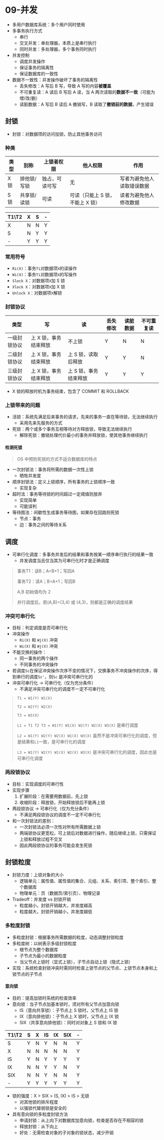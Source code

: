 # 09-并发

* 多用户数据库系统：多个用户同时使用
* 多事务执行方式
  * 串行
  * 交叉并发：单处理器，本质上是串行执行
  * 同时并发：多处理器，多个事务同时执行
* 并发控制
  * 调度并发操作
  * 保证事务的隔离性
  * 保证数据库的一致性
* 数据不一致性：并发操作破坏了事务的隔离性
  * 丢失修改：A 写后 B 写，导致 A 写的内容**被覆盖**
  * 不可重复读：A 读后 B 写后 A 读，当 A 两次读取的**数据不一致**（可能为增/改/删）
  * 读脏数据：A 写后 B 读后 A 撤销写，B 读取了**撤销前的数据**，产生错误

## 封锁

* 封锁：对数据项的访问加锁，防止其他事务访问

### 种类

| 类型 | 别称     | 上锁者权限   | 他人权限                | 作用            |
| -- | ------ | ------- | ------------------- | ------------- |
| X锁 | 排他锁/写锁 | 独占，可读可写 | 无                   | 写者为避免他人读取错误数据 |
| S锁 | 共享锁/读锁 | 可读      | 可读（只能上 S 锁，不能上 X 锁） | 读者为避免他人修改数据   |

| T1\T2 | X | S | - |
| ----- | - | - | - |
| X     | N | N | Y |
| S     | N | Y | Y |
| -     | Y | Y | Y |

### 常用符号

* `Ri(X)`：事务`Ti`对数据项`X`的读操作
* `Wi(X)`：事务`Ti`对数据项`X`的写操作
* `Slock X`：对数据项`X`加 S 锁
* `Xlock X`：对数据项`X`加 X 锁
* `Unlock X`：对数据项`X`解锁

### 封锁协议

| 类型     | 写            | 读            | 丢失修改 | 读脏数据 | 不可重复读 |
| ------ | ------------ | ------------ | ---- | ---- | ----- |
| 一级封锁协议 | 上 X 锁，事务结束释放 | 不上锁          | Y    | N    | N     |
| 二级封锁协议 | 上 X 锁，事务结束释放 | 上 S 锁，读取后释放  | Y    | Y    | N     |
| 三级封锁协议 | 上 X 锁，事务结束释放 | 上 S 锁，事务结束释放 | Y    | Y    | Y     |

* X 锁的释放时机为事务结束，包含了 COMMIT 和 ROLLBACK

### 上锁带来的问题

* 活锁：系统先满足后来事务的请求，先来的事务一直在等待锁，无法继续执行
  * 采用先来先服务的方式
* 死锁：两个或多个事务互相等待对方释放锁，导致无法继续执行
  * 解除死锁：撤销处理代价最小的事务并释放锁，使其他事务继续执行

#### 检测死锁

> OS 中预防死锁的方式不适合数据库的特点

* 一次封锁法：事务将所需的数据一次性上锁
  * 牺牲并发度
* 顺序封锁法：定义上锁顺序，所有事务的上锁顺序一致
  * 实现复杂
* 超时法：事务等待锁的时间超过一定阈值则放弃
  * 实现简单
  * 可能误判
* 等待图法：间歇性生成事务等待图，如果存在回路则死锁
  * 节点：事务
  * 边：事务之间的等待关系

## 调度

* 可串行化调度：多事务并发后的结果和事务按某一顺序串行执行的结果一致
  * 并发调度当且仅当其为可串行化时才是正确调度

> 事务T1：读B；A=B+1；写回A&#x20;
>
> 事务T2：读A；B=A+1；写回B
>
> A,B 初始值均为 2
>
> 并行调度后，若(A,B)=(3,4) 或 (4,3)，则都是正确的调度结果

### 冲突可串行化

* 目标：判定调度是否可串行化
* 冲突操作
  * `Ri(X)` 和 `Wj(X)` 冲突
  * `Wi(X)` 和 `Wj(X)` 冲突
* 不能交换的操作：
  * 同一事务的两个操作
  * 不同事务的冲突操作
* 若调度`Sc`在保证冲突操作次序不变的情况下，交换事务不冲突操作的次序，得到串行的调度`Sc'`，则`Sc` 是冲突可串行化的
* 冲突可串行化 -> 可串行化（仅为充分条件）
  * 不满足冲突可串行化的调度不一定不可串行化

> `T1 = W1(Y) W1(X)`&#x20;
>
> `T2 = W2(Y) W2(X)`&#x20;
>
> `T3 = W3(X)`&#x20;
>
> `L1 = T1 T2 T3 = W1(Y) W1(X) W2(Y) W2(X) W3(X)` 是串行调度&#x20;
>
> `L2 = W1(Y) W2(Y) W2(X) W1(X) W3(X)` 虽然不是冲突可串行化的调度，但是结果和`L1`一致，是可串行化的调度
>
> `L3 = W1(Y) W2(Y) W1(X) W2(X) W3(X)` 是冲突可串行化的调度，因此也是可串行化调度&#x20;

### 两段锁协议

* 目标：实现调度的可串行性
* 实现步骤
  1. 扩展阶段：在需要用数据前，先上锁
  2. 收缩阶段：释放锁，开始释放锁后不能再上锁
* 两段锁协议 -> 可串行化（仅为充分条件）
  * 不满足两段锁协议的调度不一定不可串行化
* 和一次封锁法的差别：
  * 一次封锁法必须一次性对所有所需数据上锁
  * 两端锁协议更宽松，可上锁后对数据进行操作，随后继续上锁，只需保证上锁和释放过程不交叉
  * 因此两段锁协议的事务可能会发生死锁

## 封锁粒度

* 封锁力度：上锁对象的大小
  * 逻辑单元：属性值、属性值的集合、元组、关系、索引项、整个索引、整个数据库
  * 物理单元：页（数据页/索引页）、物理记录
* Tradeoff：并发度 vs 封锁开销
  * 粒度越小，封锁开销越大，并发度越高
  * 粒度越大，封锁开销越小，并发度越低

### 多粒度封锁

* 多粒度封锁：根据事务所需数据的粒度，动态调整封锁粒度
* 多粒度树：以树表示多级封锁粒度
  * 根节点为整个数据库
  * 子节点为最小的数据粒度
  * 当父节点上锁时（显式上锁），子节点自动上锁（隐式上锁）
* 实现：系统检查封锁冲突时需同时检查上锁节点的父节点、上锁节点本身和上锁节点的子节点

#### 意向锁

* 目的：提高加锁时系统的检查效率
* 意向锁：当子节点加基本锁时，须对所有父节点加意向锁
  * IS（意向共享锁）：子节点上 S 锁时，父节点上 IS 锁
  * IX（意向排他锁）：子节点上 X 锁时，父节点上 IX 锁
  * SIX（共享意向排他锁）：同时对对象上 S 锁和 IX 锁

| T1\T2 | S | X | IS | IX | SIX | - |
| ----- | - | - | -- | -- | --- | - |
| S     | Y | N | Y  | N  | N   | Y |
| X     | N | N | N  | N  | N   | Y |
| IS    | Y | N | Y  | Y  | Y   | Y |
| IX    | N | N | Y  | Y  | N   | Y |
| SIX   | N | N | Y  | N  | N   | Y |
| -     | Y | Y | Y  | Y  | Y   | Y |

* 锁的强度：X > SIX > (S, IX) > IS > 无锁
  * 对其他锁的排斥程度
  * 以强锁代替弱锁是安全的
* 具有意向锁的多粒度封锁方法
  * 申请封锁：从上向下对数据库加意向锁，检查是否存在不相容的锁
  * 释放封锁：从下向上
  * 好处：无需检查对象的子对象的锁状态，减少开销
